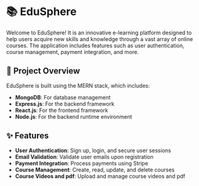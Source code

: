 # 📚 EduSphere

Welcome to EduSphere! It is an innovative e-learning platform designed to help users acquire new skills and knowledge through a vast array of online courses. The application includes features such as user authentication, course management, payment integration, and more.

## 🚀 Project Overview

EduSphere is built using the MERN stack, which includes:

- **MongoDB**: For database management
- **Express.js**: For the backend framework
- **React.js**: For the frontend framework
- **Node.js**: For the backend runtime environment

## ✨ Features

- **User Authentication**: Sign up, login, and secure user sessions
- **Email Validation**: Validate user emails upon registration
- **Payment Integration**: Process payments using Stripe
- **Course Management**: Create, read, update, and delete courses
- **Course Videos and pdf**: Upload and manage course videos and pdf
